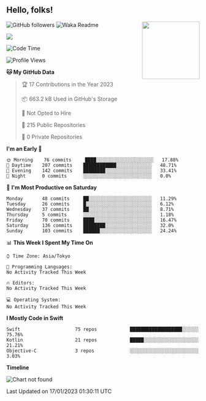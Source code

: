 ## Hello, folks! 

<p>
<img align="right" src="https://media.giphy.com/media/26ufdb3cYKwbRtYVW/giphy.gif" style="max-width:100%;" height="150px">
 
![GitHub followers](https://img.shields.io/github/followers/YamamotoDesu?label=Follow&style=social)
![Waka Readme](https://github.com/YamamotoDesu/YamamotoDesu/workflows/Waka%20Readme/badge.svg)

![](https://github-profile-summary-cards.vercel.app/api/cards/profile-details?username=YamamotoDesu&theme=vue)

<!--START_SECTION:waka-->
![Code Time](http://img.shields.io/badge/Code%20Time-207%20hrs%2025%20mins-blue)

![Profile Views](http://img.shields.io/badge/Profile%20Views-0-blue)

**🐱 My GitHub Data** 

> 🏆 17 Contributions in the Year 2023
 > 
> 📦 663.2 kB Used in GitHub's Storage 
 > 
> 🚫 Not Opted to Hire
 > 
> 📜 215 Public Repositories 
 > 
> 🔑 0 Private Repositories  
 > 
**I'm an Early 🐤** 

```text
🌞 Morning    76 commits     ████░░░░░░░░░░░░░░░░░░░░░   17.88% 
🌆 Daytime    207 commits    ████████████░░░░░░░░░░░░░   48.71% 
🌃 Evening    142 commits    ████████░░░░░░░░░░░░░░░░░   33.41% 
🌙 Night      0 commits      ░░░░░░░░░░░░░░░░░░░░░░░░░   0.0%

```
📅 **I'm Most Productive on Saturday** 

```text
Monday       48 commits     ██░░░░░░░░░░░░░░░░░░░░░░░   11.29% 
Tuesday      26 commits     █░░░░░░░░░░░░░░░░░░░░░░░░   6.12% 
Wednesday    37 commits     ██░░░░░░░░░░░░░░░░░░░░░░░   8.71% 
Thursday     5 commits      ░░░░░░░░░░░░░░░░░░░░░░░░░   1.18% 
Friday       70 commits     ████░░░░░░░░░░░░░░░░░░░░░   16.47% 
Saturday     136 commits    ████████░░░░░░░░░░░░░░░░░   32.0% 
Sunday       103 commits    ██████░░░░░░░░░░░░░░░░░░░   24.24%

```


📊 **This Week I Spent My Time On** 

```text
⌚︎ Time Zone: Asia/Tokyo

💬 Programming Languages: 
No Activity Tracked This Week

🔥 Editors: 
No Activity Tracked This Week

💻 Operating System: 
No Activity Tracked This Week

```

**I Mostly Code in Swift** 

```text
Swift                    75 repos            ███████████████████░░░░░░   75.76% 
Kotlin                   21 repos            █████░░░░░░░░░░░░░░░░░░░░   21.21% 
Objective-C              3 repos             ░░░░░░░░░░░░░░░░░░░░░░░░░   3.03%

```


**Timeline**

![Chart not found](https://raw.githubusercontent.com/YamamotoDesu/YamamotoDesu/main/charts/bar_graph.png) 


 Last Updated on 17/01/2023 01:30:11 UTC
<!--END_SECTION:waka-->


